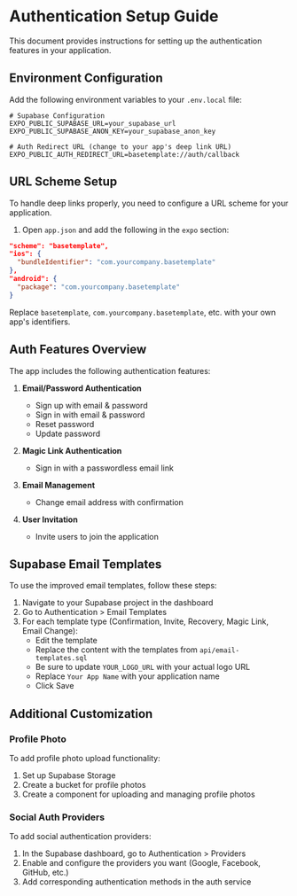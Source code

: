 # Authentication Setup Guide

This document provides instructions for setting up the authentication features in your application.

## Environment Configuration

Add the following environment variables to your `.env.local` file:

```
# Supabase Configuration
EXPO_PUBLIC_SUPABASE_URL=your_supabase_url
EXPO_PUBLIC_SUPABASE_ANON_KEY=your_supabase_anon_key

# Auth Redirect URL (change to your app's deep link URL)
EXPO_PUBLIC_AUTH_REDIRECT_URL=basetemplate://auth/callback
```

## URL Scheme Setup

To handle deep links properly, you need to configure a URL scheme for your application.

1. Open `app.json` and add the following in the `expo` section:

```json
"scheme": "basetemplate",
"ios": {
  "bundleIdentifier": "com.yourcompany.basetemplate"
},
"android": {
  "package": "com.yourcompany.basetemplate"
}
```

Replace `basetemplate`, `com.yourcompany.basetemplate`, etc. with your own app's identifiers.

## Auth Features Overview

The app includes the following authentication features:

1. **Email/Password Authentication**
   - Sign up with email & password
   - Sign in with email & password
   - Reset password
   - Update password

2. **Magic Link Authentication**
   - Sign in with a passwordless email link

3. **Email Management**
   - Change email address with confirmation

4. **User Invitation**
   - Invite users to join the application

## Supabase Email Templates

To use the improved email templates, follow these steps:

1. Navigate to your Supabase project in the dashboard
2. Go to Authentication > Email Templates
3. For each template type (Confirmation, Invite, Recovery, Magic Link, Email Change):
   - Edit the template
   - Replace the content with the templates from `api/email-templates.sql`
   - Be sure to update `YOUR_LOGO_URL` with your actual logo URL
   - Replace `Your App Name` with your application name
   - Click Save

## Additional Customization

### Profile Photo

To add profile photo upload functionality:

1. Set up Supabase Storage
2. Create a bucket for profile photos
3. Create a component for uploading and managing profile photos

### Social Auth Providers

To add social authentication providers:

1. In the Supabase dashboard, go to Authentication > Providers
2. Enable and configure the providers you want (Google, Facebook, GitHub, etc.)
3. Add corresponding authentication methods in the auth service
